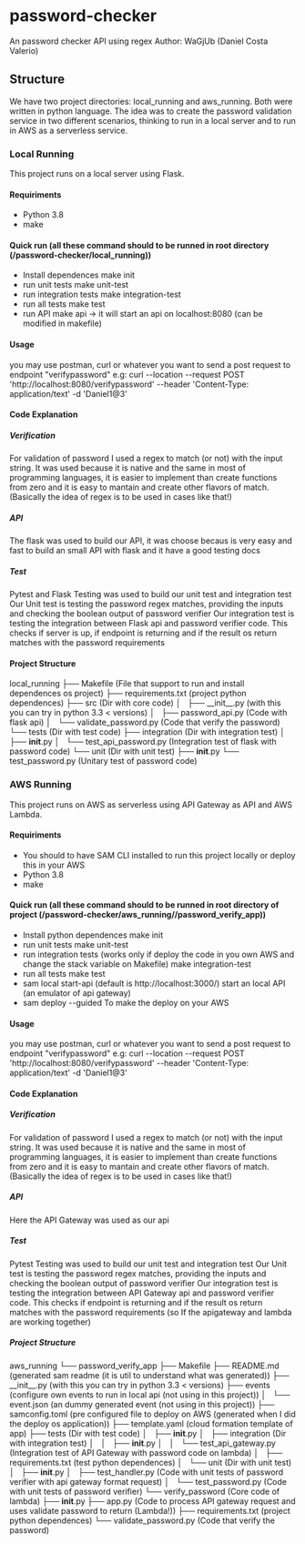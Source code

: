 # password-checker
An password checker API using regex
Author: WaGjUb (Daniel Costa Valerio)

## Structure
We have two project directories: local\_running and aws\_running.
Both were written in python language. 
The idea was to create the password validation service in two different scenarios, thinking to run in a local server and to run in AWS as a serverless service.

### Local Running
This project runs on a local server using Flask.

#### Requiriments
- Python 3.8
- make

#### Quick run (all these command should to be runned in root directory (/password-checker/local\_running))
- Install dependences
make init
- run unit tests
make unit-test
- run integration tests
make integration-test
- run all tests
make test
- run API
make api -> it will start an api on localhost:8080 (can be modified in makefile)

#### Usage
you may use postman, curl or whatever you want to send a post request to endpoint "verifypassword"
e.g: curl --location --request POST 'http://localhost:8080/verifypassword' --header 'Content-Type: application/text' -d 'Daniel1@3'

#### Code Explanation

##### Verification
For validation of password I used a regex to match (or not) with the input string. It was used because it is native and the same in most of programming languages, it is easier to implement than create functions from zero and it is easy to mantain and create other flavors of match. (Basically the idea of regex is to be used in cases like that!)

##### API
The flask was used to build our API, it was choose becaus is very easy and fast to build an small API with flask and it have a good testing docs

##### Test
Pytest and Flask Testing was used to build our unit test and integration test
Our Unit test is testing the password regex matches, providing the inputs and checking the boolean output of password verifier
Our integration test is testing the integration between Flask api and password verifier code. This checks if server is up, if endpoint is returning and if the result os return matches with the password requirements

#### Project Structure
local\_running
├── Makefile (File that support to run and install dependences os project)
├── requirements.txt (project python dependences)
├── src (Dir with core code)
│   ├── \_\_init\_\_.py (with this you can try in python 3.3 < versions)
│   ├── password\_api.py (Code with flask api)
│   └── validate\_password.py (Code that verify the password)
└── tests (Dir with test code)
    ├── integration (Dir with integration test)
    │   ├── __init__.py
    │   └── test_api_password.py (Integration test of flask with password code)
    └── unit (Dir with unit test)
        ├── __init__.py
        └── test_password.py (Unitary test of password code)

### AWS Running
This project runs on AWS as serverless using API Gateway as API and AWS Lambda.

#### Requiriments
- You should to have SAM CLI installed to run this project locally or deploy this in your AWS
- Python 3.8
- make

#### Quick run (all these command should to be runned in root directory of project (/password-checker/aws\_running//password\_verify\_app))
- Install python dependences
make init
- run unit tests
make unit-test
- run integration tests (works only if deploy the code in you own AWS and change the stack variable on Makefile)
make integration-test
- run all tests
make test
- sam local start-api (default is http://localhost:3000/)
start an local API (an emulator of api gateway)
- sam deploy --guided
To make the deploy on your AWS

#### Usage
you may use postman, curl or whatever you want to send a post request to endpoint "verifypassword"
e.g: curl --location --request POST 'http://localhost:8080/verifypassword' --header 'Content-Type: application/text' -d 'Daniel1@3'

#### Code Explanation

##### Verification
For validation of password I used a regex to match (or not) with the input string. It was used because it is native and the same in most of programming languages, it is easier to implement than create functions from zero and it is easy to mantain and create other flavors of match. (Basically the idea of regex is to be used in cases like that!)

##### API
Here the API Gateway was used as our api

##### Test
Pytest Testing was used to build our unit test and integration test
Our Unit test is testing the password regex matches, providing the inputs and checking the boolean output of password verifier
Our integration test is testing the integration between API Gateway api and password verifier code. This checks if endpoint is returning and if the result os return matches with the password requirements (so If the apigateway and lambda are working together)

##### Project Structure
aws\_running
└── password\_verify\_app
    ├── Makefile
    ├── README.md (generated sam readme (it is util to understand what was generated))
    ├── \_\_init\_\_.py (with this you can try in python 3.3 < versions)
    ├── events (configure own events to run in local api (not using in this project))
    │   └── event.json (an dummy generated event (not using in this project))
    ├── samconfig.toml (pre configured file to deploy on AWS (generated when I did the deploy os application))
    ├── template.yaml (cloud formation template of app)
    ├── tests (Dir with test code)
    │   ├── __init__.py 
    │   ├── integration (Dir with integration test)
    │   │   ├── __init__.py
    │   │   └── test_api_gateway.py (Integration test of API Gateway with password code on lambda)
    │   ├── requirements.txt (test  python dependences)
    │   └── unit (Dir with unit test)
    │       ├── __init__.py
    │       ├── test_handler.py (Code with unit tests of password verifier with api gateway format request)
    │       └── test_password.py (Code with unit tests of password verifier)
    └── verify_password (Core code of lambda)
        ├── __init__.py
        ├── app.py (Code to process API gateway request and uses validate password to return (Lambda!))
        ├── requirements.txt (project python dependences)
        └── validate_password.py (Code that verify the password)
